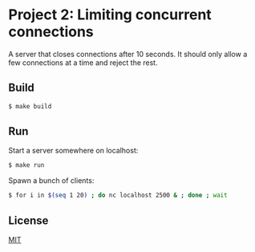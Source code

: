 # Project 2: Limiting concurrent connections

A server that closes connections after 10 seconds. It should only allow a few
connections at a time and reject the rest.

## Build

```bash
$ make build
```

## Run

Start a server somewhere on localhost:

```bash
$ make run
```

Spawn a bunch of clients:

```bash
$ for i in $(seq 1 20) ; do nc localhost 2500 & ; done ; wait
```

## License

[MIT](../LICENSE)
